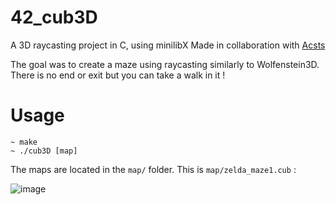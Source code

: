 # 42_cub3D
A 3D raycasting project in C, using minilibX
Made in collaboration with [Acsts](https://github.com/Acsts)

The goal was to create a maze using raycasting similarly to Wolfenstein3D.
There is no end or exit but you can take a walk in it !

# Usage
```console
~ make
~ ./cub3D [map]
```
The maps are located in the `map/` folder.
This is `map/zelda_maze1.cub` :

![image](https://github.com/iaschnei/42_cub3D/assets/141677415/9dd96f83-b5e4-4ea0-8737-ee284e2f855a)

